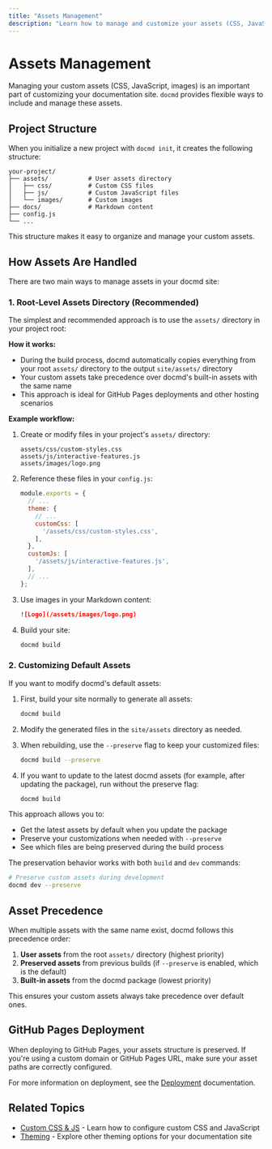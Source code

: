 ```yaml
---
title: "Assets Management"
description: "Learn how to manage and customize your assets (CSS, JavaScript, images) in your docmd site."
---
```


# Assets Management

Managing your custom assets (CSS, JavaScript, images) is an important part of customizing your documentation site. `docmd` provides flexible ways to include and manage these assets.

## Project Structure

When you initialize a new project with `docmd init`, it creates the following structure:

```
your-project/
├── assets/           # User assets directory
│   ├── css/          # Custom CSS files
│   ├── js/           # Custom JavaScript files
│   └── images/       # Custom images
├── docs/             # Markdown content
├── config.js
└── ...
```

This structure makes it easy to organize and manage your custom assets.

## How Assets Are Handled

There are two main ways to manage assets in your docmd site:

### 1. Root-Level Assets Directory (Recommended)

The simplest and recommended approach is to use the `assets/` directory in your project root:

**How it works:**
- During the build process, docmd automatically copies everything from your root `assets/` directory to the output `site/assets/` directory
- Your custom assets take precedence over docmd's built-in assets with the same name
- This approach is ideal for GitHub Pages deployments and other hosting scenarios

**Example workflow:**
1. Create or modify files in your project's `assets/` directory:
   ```
   assets/css/custom-styles.css
   assets/js/interactive-features.js
   assets/images/logo.png
   ```

2. Reference these files in your `config.js`:
   ```javascript
   module.exports = {
     // ...
     theme: {
       // ...
       customCss: [
         '/assets/css/custom-styles.css',
       ],
     },
     customJs: [
       '/assets/js/interactive-features.js',
     ],
     // ...
   };
   ```

3. Use images in your Markdown content:
   ```markdown
   ![Logo](/assets/images/logo.png)
   ```

4. Build your site:
   ```bash
   docmd build
   ```

### 2. Customizing Default Assets

If you want to modify docmd's default assets:

1. First, build your site normally to generate all assets:
   ```bash
   docmd build
   ```

2. Modify the generated files in the `site/assets` directory as needed.

3. When rebuilding, use the `--preserve` flag to keep your customized files:
   ```bash
   docmd build --preserve
   ```

4. If you want to update to the latest docmd assets (for example, after updating the package), run without the preserve flag:
   ```bash
   docmd build
   ```

This approach allows you to:
- Get the latest assets by default when you update the package
- Preserve your customizations when needed with `--preserve`
- See which files are being preserved during the build process

The preservation behavior works with both `build` and `dev` commands:
```bash
# Preserve custom assets during development
docmd dev --preserve
```

## Asset Precedence

When multiple assets with the same name exist, docmd follows this precedence order:

1. **User assets** from the root `assets/` directory (highest priority)
2. **Preserved assets** from previous builds (if `--preserve` is enabled, which is the default)
3. **Built-in assets** from the docmd package (lowest priority)

This ensures your custom assets always take precedence over default ones.

## GitHub Pages Deployment

When deploying to GitHub Pages, your assets structure is preserved. If you're using a custom domain or GitHub Pages URL, make sure your asset paths are correctly configured.

For more information on deployment, see the [Deployment](/deployment/) documentation.

## Related Topics

- [Custom CSS & JS](/theming/custom-css-js/) - Learn how to configure custom CSS and JavaScript
- [Theming](/theming/) - Explore other theming options for your documentation site 